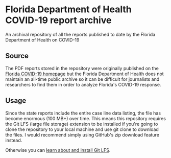 # Florida Department of Health COVID-19 report archive

An archival repository of all the reports published to date by the Florida
Department of Health on COVID-19

## Source

The PDF reports stored in the repository were originally published on the
[Florida COVID-19 homepage][2] but the Florida Department of Health does
not maintain an all-time public archive so it can be difficult for journalists
and researchers to find them in order to analyze Florida's COVID-19 response.

## Usage

Since the state reports include the entire case line data listing, the file
has become enormous (100 MB+) over time. This means this repository requires
the Git LFS (large file storage) extension to be installed if you're going to
clone the repository to your local machine and use git clone to download the
files. I would recommend simply using GitHub's zip download feature instead.

Otherwise you can [learn about and install Git LFS][1].

[1]: https://git-lfs.github.com/
[2]: https://floridahealthcovid19.gov/

